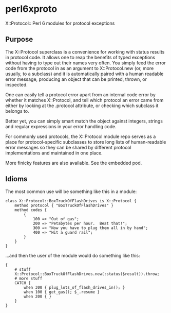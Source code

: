 perl6xproto
========

X::Protocol:: Perl 6 modules for protocol exceptions

## Purpose

The X::Protocol superclass is a convenience for working with status results
in protocol code.  It allows one to reap the benefits of typed exceptions
without having to type out their names very often.  You simply feed the
error code from the protocol in as an argument to X::Protocol.new (or,
more usually, to a subclass) and it is automatically paired with a human
readable error message, producing an object that can be printed, thrown,
or inspected.

One can easily tell a protocol error apart from an internal code error
by whether it matches X::Protocol, and tell which protocol an error came
from either by looking at the .protocol attribute, or checking which
subclass it belongs to.

Better yet, you can simply smart match the object against integers, strings
and regular expressions in your error handling code.

For commonly used protocols, the X::Protocol module repo serves as a place
for protocol-specific subclasses to store long lists of human-readable
error messages so they can be shared by different protocol implementations
and maintained in one place.

More finicky features are also available.  See the embedded pod.

## Idioms

The most common use will be something like this in a module:

    class X::Protocol::BoxTruckOfFlashDrives is X::Protocol {
        method protocol { "BoxTruckOfFlashDrives" }
        method codes {
            {
                100 => "Out of gas";
                200 => "Petabytes per hour.  Beat that!";
                300 => "Now you have to plug them all in by hand";
                400 => "Hit a guard rail";
            }
        }
    }

...and then the user of the module would do something like this:

    {
        # stuff
        X::Protocol::BoxTruckOfFlashDrives.new(:status($result)).throw;
        # more stuff
        CATCH {
            when 300 { plug_lots_of_flash_drives_in(); }
            when 100 { get_gas(); $_.resume }
            when 200 { }
        }
    }